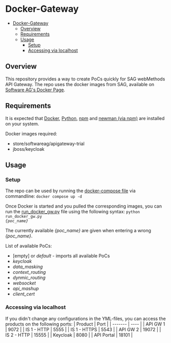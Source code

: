 # Docker-Gateway

- [Docker-Gateway](#docker-gateway)
  - [Overview](#overview)
  - [Requirements](#requirements)
  - [Usage](#usage)
    - [Setup](#setup)
    - [Accessing via localhost](#accessing-via-localhost)


## Overview
This repository provides a way to create PoCs quickly for SAG webMethods API Gateway.
The repo uses the docker images from SAG, available on [Software AG's Docker Page](https://hub.docker.com/publishers/softwareag).

## Requirements
It is expected that [Docker](https://docs.docker.com/get-docker/), [Python](https://www.python.org/downloads/), [npm](https://nodejs.org/en/download/) and [newman (via npm)](https://www.npmjs.com/package/newman#getting-started) are installed on your system.

Docker images required:
- store/softwareag/apigateway-trial
- jboss/keycloak

## Usage

### Setup
The repo can be used by running the [docker-compose file](docker-compose.yml) via commandline:
<code>docker compose up -d</code>

Once Docker is started and you pulled the corresponding images, you can run the [run_docker_gw.py](run_docker_gw.py) file using the following syntax:
<code>python run_docker_gw.py *{poc_name}*</code>

The currently available *{poc_name}* are given when entering a wrong *{poc_name}*.

List of available PoCs:
- [empty] or *default* - imports all available PoCs
- *keycloak*
- *data_masking*
- *context_routing*
- *dynmic_routing*
- *websocket*
- *api_mashup*
- *client_cert*

### Accessing via localhost
If you didn't change any configurations in the YML-files, you can access the products on the following ports:
| Product | Port |
| ------- | ---- |
| API GW 1 | 9072 |
| IS 1 - HTTP | 5555 |
| IS 1 - HTTPS | 5543 |
| API GW 2 | 19072 |
| IS 2 - HTTP | 15555 |
| Keycloak | 8080 |
| API Portal | 18101 |
